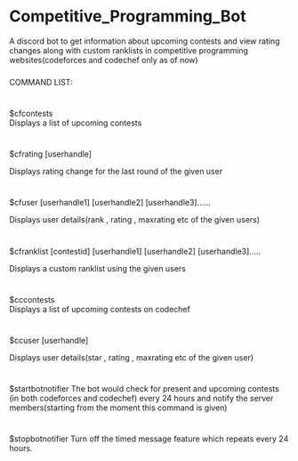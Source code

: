 # Competitive_Programming_Bot

A discord bot to get information about upcoming contests and view rating changes along with custom ranklists in competitive programming websites(codeforces and codechef only as of now)

###
COMMAND LIST:
#
$cfcontests             
Displays a list of upcoming contests
#
$cfrating [userhandle]  

Displays rating change for the last round of the given user
#
$cfuser [userhandle1] [userhandle2] [userhandle3]......

Displays user details(rank , rating , maxrating etc of the given users)
#
$cfranklist [contestid] [userhandle1] [userhandle2] [userhandle3].....

Displays a custom ranklist using the given users
#
$cccontests             
Displays a list of upcoming contests on codechef
#
$ccuser [userhandle] 

Displays user details(star , rating , maxrating etc of the given user)
#
$startbotnotifier
The bot would check for present and upcoming contests (in both codeforces and codechef) every 24 hours and notify the server members(starting from the moment this command is given)
# 
$stopbotnotifier
Turn off the timed message feature which repeats every 24 hours.
#
#